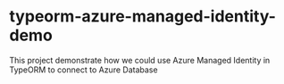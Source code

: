 # typeorm-azure-managed-identity-demo
This project demonstrate how we could use Azure Managed Identity in TypeORM to connect to Azure Database
